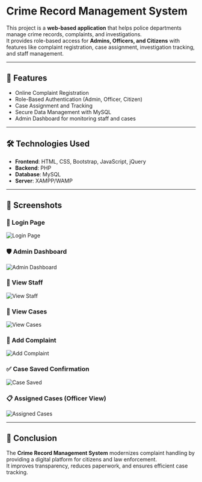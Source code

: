 # Crime Record Management System

This project is a **web-based application** that helps police departments manage crime records, complaints, and investigations.  
It provides role-based access for **Admins, Officers, and Citizens** with features like complaint registration, case assignment, investigation tracking, and staff management.

---

## 🚀 Features
- Online Complaint Registration  
- Role-Based Authentication (Admin, Officer, Citizen)  
- Case Assignment and Tracking  
- Secure Data Management with MySQL  
- Admin Dashboard for monitoring staff and cases  

---

## 🛠️ Technologies Used
- **Frontend**: HTML, CSS, Bootstrap, JavaScript, jQuery  
- **Backend**: PHP  
- **Database**: MySQL  
- **Server**: XAMPP/WAMP  

---

## 📸 Screenshots  

### 🔐 Login Page  
![Login Page](https://github.com/user-attachments/assets/your-image-id-1)

### 🛡️ Admin Dashboard  
![Admin Dashboard](https://github.com/user-attachments/assets/your-image-id-2)

### 👮 View Staff  
![View Staff](https://github.com/user-attachments/assets/your-image-id-3)

### 📂 View Cases  
![View Cases](https://github.com/user-attachments/assets/your-image-id-4)

### 📝 Add Complaint  
![Add Complaint](https://github.com/user-attachments/assets/your-image-id-5)

### ✅ Case Saved Confirmation  
![Case Saved](https://github.com/user-attachments/assets/your-image-id-6)

### 📋 Assigned Cases (Officer View)  
![Assigned Cases](https://github.com/user-attachments/assets/your-image-id-7)


---

## 📌 Conclusion
The **Crime Record Management System** modernizes complaint handling by providing a digital platform for citizens and law enforcement.  
It improves transparency, reduces paperwork, and ensures efficient case tracking.  
